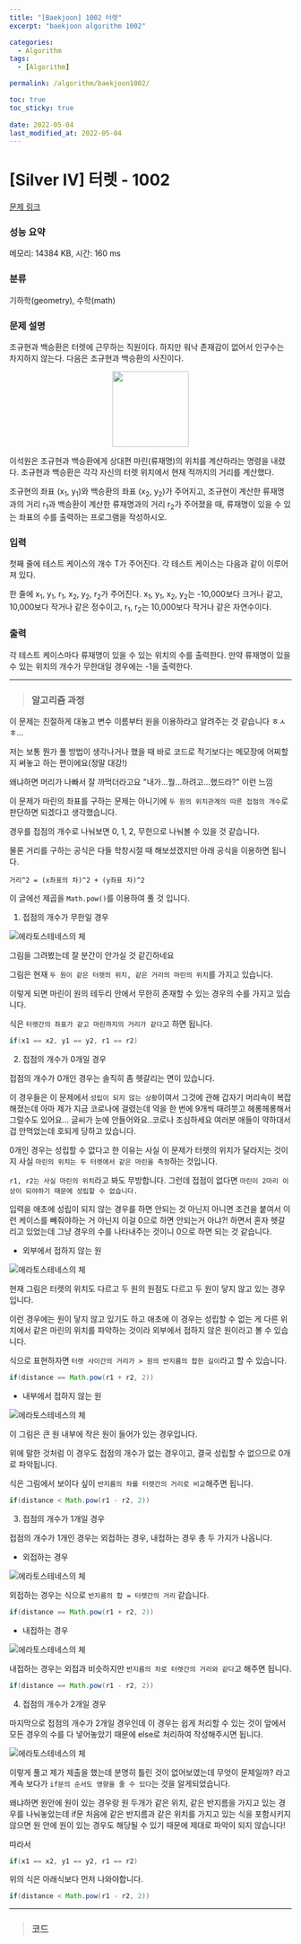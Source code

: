 ```yaml
---
title: "[Baekjoon] 1002 터렛"
excerpt: "baekjoon algorithm 1002"

categories:
  - Algorithm
tags:
  - [Algorithm]

permalink: /algorithm/baekjoon1002/

toc: true
toc_sticky: true
 
date: 2022-05-04
last_modified_at: 2022-05-04
---
```


# [Silver IV] 터렛 - 1002 

[문제 링크](https://www.acmicpc.net/problem/1002) 

### 성능 요약

메모리: 14384 KB, 시간: 160 ms

### 분류

기하학(geometry), 수학(math)

### 문제 설명

<p>조규현과 백승환은 터렛에 근무하는 직원이다. 하지만 워낙 존재감이 없어서 인구수는 차지하지 않는다. 다음은 조규현과 백승환의 사진이다.</p>

<p style="text-align: center;"><img alt="" src="https://www.acmicpc.net/upload/201003/dfcmhrjj_142c3w76qg8_b.jpg" style="height: 135px; width: 136px;"></p>

<p>이석원은 조규현과 백승환에게 상대편 마린(류재명)의 위치를 계산하라는 명령을 내렸다. 조규현과 백승환은 각각 자신의 터렛 위치에서 현재 적까지의 거리를 계산했다.</p>

<p>조규현의 좌표 (x<sub>1</sub>, y<sub>1</sub>)와 백승환의 좌표 (x<sub>2</sub>, y<sub>2</sub>)가 주어지고, 조규현이 계산한 류재명과의 거리 r<sub>1</sub>과 백승환이 계산한 류재명과의 거리 r<sub>2</sub>가 주어졌을 때, 류재명이 있을 수 있는 좌표의 수를 출력하는 프로그램을 작성하시오.</p>

### 입력 

 <p>첫째 줄에 테스트 케이스의 개수 T가 주어진다. 각 테스트 케이스는 다음과 같이 이루어져 있다.</p>

<p>한 줄에 x<sub>1</sub>, y<sub>1</sub>, r<sub>1</sub>, x<sub>2</sub>, y<sub>2</sub>, r<sub>2</sub>가 주어진다. x<sub>1</sub>, y<sub>1</sub>, x<sub>2</sub>, y<sub>2</sub>는 -10,000보다 크거나 같고, 10,000보다 작거나 같은 정수이고, r<sub>1</sub>, r<sub>2</sub>는 10,000보다 작거나 같은 자연수이다.</p>

### 출력 

 <p>각 테스트 케이스마다 류재명이 있을 수 있는 위치의 수를 출력한다. 만약 류재명이 있을 수 있는 위치의 개수가 무한대일 경우에는 -1을 출력한다.</p>





---
> ### 알고리즘 과정

이 문제는 친절하게 대놓고 변수 이름부터 원을 이용하라고 알려주는 것 같습니다 ㅎㅅㅎ...

저는 보통 뭔가 풀 방법이 생각나거나 했을 때 바로 코드로 적기보다는 메모장에 어찌할지 써놓고 하는 편이에요(정말 대강!)

왜냐하면 머리가 나빠서 잘 까먹더라고요 "내가...뭘...하려고...했드라?" 이런 느낌

이 문제가 마린의 좌표를 구하는 문제는 아니기에 `두 원의 위치관계의 따른 접점의 개수`로 판단하면 되겠다고 생각했습니다.

경우를 접점의 개수로 나눠보면 0, 1, 2, 무한으로 나눠볼 수 있을 것 같습니다.

물론 거리를 구하는 공식은 다들 학창시절 때 해보셨겠지만 아래 공식을 이용하면 됩니다.
```
거리^2 = (x좌표의 차)^2 + (y좌표 차)^2
```
이 글에선 제곱을 `Math.pow()`를 이용하여 풀 것 입니다.

1. 접점의 개수가 무한일 경우

![에라토스테네스의 체](https://jsw6701.github.io/assets/images/posts_img/circle5.JPG)

그림을 그려봤는데 잘 분간이 안가실 것 같긴하네요

그림은 현재 `두 원이 같은 터렛의 위치, 같은 거리의 마린의 위치`를 가지고 있습니다.

이렇게 되면 마린이 원의 테두리 안에서 무한히 존재할 수 있는 경우의 수를 가지고 있습니다.

식은 `터렛간의 좌표가 같고 마린까지의 거리가 같다`고 하면 됩니다.

```java
if(x1 == x2, y1 == y2, r1 == r2)
```

2. 접점의 개수가 0개일 경우

접점의 개수가 0개인 경우는 솔직히 좀 헷갈리는 면이 있습니다.

이 경우들은 이 문제에서 `성립이 되지 않는 상황`이여서 그것에 관해 갑자기 머리속이 복잡해졌는데 아마 제가 지금 코로나에 걸렸는데 약을 한 번에 9개씩 때려붓고 헤롱헤롱해서 그럴수도 있어요...
글씨가 눈에 안들어와요..코로나 조심하세요 여러분 애들이 약하대서 겁 안먹었는데 호되게 당하고 있습니다.

0개인 경우는 성립할 수 없다고 한 이유는 사실 이 문제가 터렛의 위치가 달라지는 것이지 사실 `마린의 위치는 두 터렛에서 같은 마린을 측정`하는 것입니다.

`r1, r2는 사실 마린의 위치`라고 봐도 무방합니다. 그런데 접점이 없다면 `마린이 2마리 이상이 되야하기 때문에 성립할 수 없습니다.`

입력을 애초에 성립이 되지 않는 경우를 하면 안되는 것 아닌지 아니면 조건을 붙여서 이런 케이스를 빼줘야하는 거 아닌지 이걸 0으로 하면 안되는거 아냐?! 하면서 혼자 헷갈리고 있었는데 그냥 경우의 수를 나타내주는 것이니 0으로 하면 되는 것 같습니다.

- 외부에서 접하지 않는 원

![에라토스테네스의 체](https://jsw6701.github.io/assets/images/posts_img/circle1.JPG)

현재 그림은 터렛의 위치도 다르고 두 원의 원점도 다르고 두 원이 닿지 않고 있는 경우입니다.

이런 경우에는 원이 닿지 않고 있기도 하고 애초에 이 경우는 성립할 수 없는 게 다른 위치에서 같은 마린의 위치를 파악하는 것이라 외부에서 접하지 않은 원이라고 볼 수 있습니다.

식으로 표현하자면 `터렛 사이간의 거리가 > 원의 반지름의 합한 길이`라고 할 수 있습니다. 
```java
if(distance == Math.pow(r1 + r2, 2))
```

- 내부에서 접하지 않는 원

![에라토스테네스의 체](https://jsw6701.github.io/assets/images/posts_img/circle7.JPG)

이 그림은 큰 원 내부에 작은 원이 들어가 있는 경우입니다.

위에 말한 것처럼 이 경우도 접점의 개수가 없는 경우이고, 결국 성립할 수 없으므로 0개로 파악됩니다.

식은 그림에서 보이다 싶이 `반지름의 차를 터렛간의 거리로 비교`해주면 됩니다.
```java
if(distance < Math.pow(r1 - r2, 2))
```

3. 접점의 개수가 1개일 경우

접점의 개수가 1개인 경우는 외접하는 경우, 내접하는 경우 총 두 가지가 나옵니다.

- 외접하는 경우

![에라토스테네스의 체](https://jsw6701.github.io/assets/images/posts_img/circle2.JPG)

외접하는 경우는 식으로 `반지름의 합 = 터렛간의 거리` 같습니다.
```java
if(distance == Math.pow(r1 + r2, 2))
```

- 내접하는 경우

![에라토스테네스의 체](https://jsw6701.github.io/assets/images/posts_img/circle6.JPG)

내접하는 경우는 외접과 비슷하지만 `반지름의 차로 터렛간의 거리와 같다`고 해주면 됩니다.

```java
if(distance == Math.pow(r1 - r2, 2))
```

4. 접점의 개수가 2개일 경우

마지막으로 접점의 개수가 2개일 경우인데 이 경우는 쉽게 처리할 수 있는 것이 앞에서 모든 경우의 수를 다 넣어놓았기 때문에 else로 처리하여 작성해주시면 됩니다.

![에라토스테네스의 체](https://jsw6701.github.io/assets/images/posts_img/circle3.JPG)

이렇게 풀고 제가 제출을 했는데 분명히 틀린 것이 없어보였는데 무엇이 문제일까? 라고 계속 보다가 `if문의 순서도 영향을 줄 수 있다`는 것을 알게되었습니다.

왜냐하면 원안에 원이 있는 경우랑 원 두개가 같은 위치, 같은 반지름을 가지고 있는 경우를 나눠놓았는데 if문 처음에 같은 반지름과 같은 위치를 가지고 있는 식을 포함시키지 않으면 원 안에 원이 있는 경우도 해당될 수 있기 때문에 제대로 파악이 되지 않습니다!

따라서
```java
if(x1 == x2, y1 == y2, r1 == r2)
```
위의 식은 아래식보다 먼저 나와야합니다.
```java
if(distance < Math.pow(r1 - r2, 2))
```

---
> ### 코드


<script src="https://gist.github.com/jsw6701/e9ef02497de70c019e80c06abcdffde5.js"></script>

